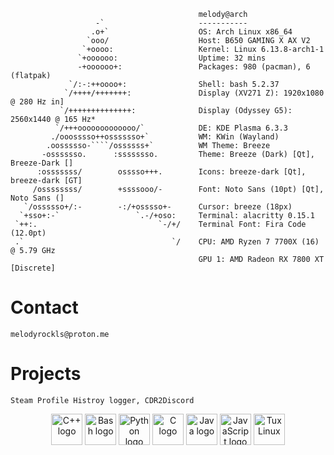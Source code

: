 ```text
                                          melody@arch
                   -`                     -----------
                  .o+`                    OS: Arch Linux x86_64
                 `ooo/                    Host: B650 GAMING X AX V2
                `+oooo:                   Kernel: Linux 6.13.8-arch1-1
               `+oooooo:                  Uptime: 32 mins
               -+oooooo+:                 Packages: 980 (pacman), 6 (flatpak)
             `/:-:++oooo+:                Shell: bash 5.2.37
            `/++++/+++++++:               Display (XV271 Z): 1920x1080 @ 280 Hz in]
           `/++++++++++++++:              Display (Odyssey G5): 2560x1440 @ 165 Hz*
          `/+++ooooooooooooo/`            DE: KDE Plasma 6.3.3
         ./ooosssso++osssssso+`           WM: KWin (Wayland)
        .oossssso-````/ossssss+`          WM Theme: Breeze
       -osssssso.      :ssssssso.         Theme: Breeze (Dark) [Qt], Breeze-Dark []
      :osssssss/        osssso+++.        Icons: breeze-dark [Qt], breeze-dark [GT]
     /ossssssss/        +ssssooo/-        Font: Noto Sans (10pt) [Qt], Noto Sans (]
   `/ossssso+/:-        -:/+osssso+-      Cursor: breeze (18px)
  `+sso+:-`                 `.-/+oso:     Terminal: alacritty 0.15.1
 `++:.                           `-/+/    Terminal Font: Fira Code (12.0pt)
 .`                                 `/    CPU: AMD Ryzen 7 7700X (16) @ 5.79 GHz
                                          GPU 1: AMD Radeon RX 7800 XT [Discrete]

```
# Contact
```
melodyrockls@proton.me
```

# Projects
```
Steam Profile Histroy logger, CDR2Discord
```

<p align="center">
<img src="https://upload.wikimedia.org/wikipedia/commons/1/18/ISO_C%2B%2B_Logo.svg" alt="C++ logo" width="50" height="50">
<img src="https://upload.wikimedia.org/wikipedia/commons/thumb/4/4b/Bash_Logo_Colored.svg/512px-Bash_Logo_Colored.svg.png?20180723054350" alt="Bash logo" width="50" height="50">
<img src="https://upload.wikimedia.org/wikipedia/commons/c/c3/Python-logo-notext.svg" alt="Python logo" width="50" height="50">
<img src="https://upload.wikimedia.org/wikipedia/commons/1/19/C_Logo.png" alt="C logo" width="50" height="50">
<img src="https://img.icons8.com/color/512/java-coffee-cup-logo.png" alt="Java logo" width="50" height="50">
<img src="https://upload.wikimedia.org/wikipedia/commons/thumb/6/6a/JavaScript-logo.png/600px-JavaScript-logo.png" alt="JavaScript logo" width="50" height="50">
<img src="https://upload.wikimedia.org/wikipedia/commons/thumb/3/35/Tux.svg/1200px-Tux.svg.png" alt="Tux Linux" width="50" height="50">





